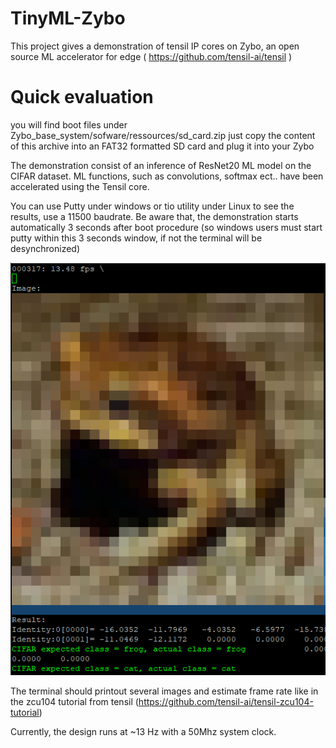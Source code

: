 # TinyML-Zybo
This project gives a demonstration of tensil IP cores on Zybo, an open source ML accelerator for edge ( https://github.com/tensil-ai/tensil )



# Quick evaluation
you will find boot files under Zybo_base_system/sofware/ressources/sd_card.zip just copy the content of this archive into an FAT32 formatted SD card and plug it into your Zybo

The demonstration consist of an inference of ResNet20 ML model on the CIFAR dataset. ML functions, such as convolutions, softmax ect.. have been accelerated using the Tensil core.

You can use Putty under windows or tio utility under Linux to see the results, use a 11500 baudrate. Be aware that, the demonstration starts automatically 3 seconds after boot procedure (so windows users must start putty within this 3 seconds window, if not the terminal will be desynchronized)

<p align="center"><img src="./doc/term_capture.png"></p>

The terminal should printout several images and estimate frame rate like in the zcu104 tutorial from tensil (https://github.com/tensil-ai/tensil-zcu104-tutorial)

Currently, the design runs at ~13 Hz with a 50Mhz system clock.
